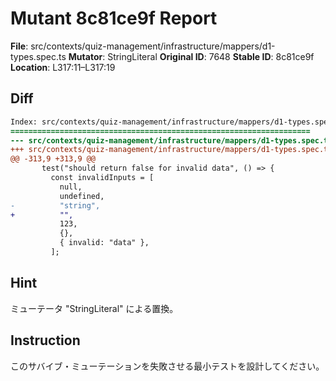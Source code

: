 # Mutant 8c81ce9f Report

**File**: src/contexts/quiz-management/infrastructure/mappers/d1-types.spec.ts
**Mutator**: StringLiteral
**Original ID**: 7648
**Stable ID**: 8c81ce9f
**Location**: L317:11–L317:19

## Diff

```diff
Index: src/contexts/quiz-management/infrastructure/mappers/d1-types.spec.ts
===================================================================
--- src/contexts/quiz-management/infrastructure/mappers/d1-types.spec.ts	original
+++ src/contexts/quiz-management/infrastructure/mappers/d1-types.spec.ts	mutated #7648
@@ -313,9 +313,9 @@
       test("should return false for invalid data", () => {
         const invalidInputs = [
           null,
           undefined,
-          "string",
+          "",
           123,
           {},
           { invalid: "data" },
         ];
```

## Hint

ミューテータ "StringLiteral" による置換。

## Instruction

このサバイブ・ミューテーションを失敗させる最小テストを設計してください。
